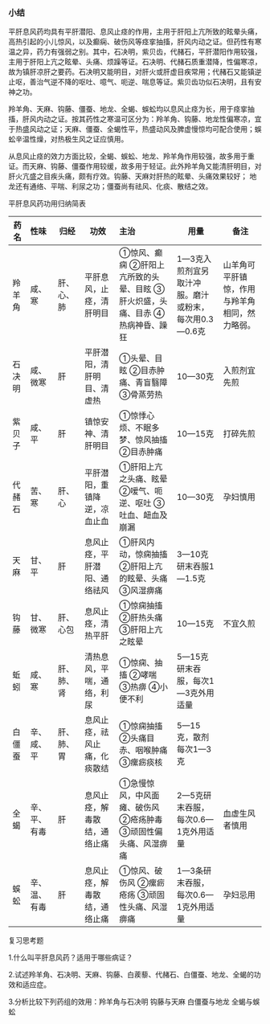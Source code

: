 ### 小结

平肝息风药均具有平肝潜阳、息风止痉的作用，主用于肝阳上亢所致的眩晕头痛，高热引起的小儿惊风，以及癫痫、破伤风等痉挛抽搐，肝风内动之证。但药性有寒温之异，药力有强弱之别。其中，石决明，紫贝齿，代赭石，平肝潜阳作用较强，主用于肝阳上亢之眩晕、头痛、烦躁等证。石决明、代赭石质重潜降，性偏寒凉，故为镇肝凉肝之要药。石决明又能明目，对肝火或肝虚目疾常用；代赭石又能镇逆止呕，善治气逆不降的呕吐、噫气、呃逆、喘息等证。紫贝齿功似石决明，且有安神之功。

羚羊角、天麻、钩藤、僵蚕、地龙、全蝎、蜈蚣均以息风止痉为长，用于痉挛抽搐，肝风内动之证。按其药性之寒温可区分为：羚羊角、钩藤、地龙性偏寒凉，宜于热盛风动之证；天麻、僵蚕、全蝎性平，热盛动风及脾虚慢惊均可配合使用；蜈蚣辛温性燥，对热极生风之证应慎用。

从息风止痉的效力方面比较，全蝎、蜈蚣、地龙、羚羊角作用较强，故多用于重证。而天麻、钩藤、僵蚕作用较缓，故多用于轻证。此外羚羊角又能清肝明目，对肝火亢盛之目疾头痛，颇有疗效。钩藤、天麻対肝热的眩晕、头痛效果较好； 地龙还有通络、平喘、利尿之功；僵蚕尚有祛风、化痰、散结之效。

平肝息风药功用归纳简表

| 药名   | 性味         | 归经       | 功效                         | 主治                                                         | 用量                                                 | 备注                                           |
| ------ | :----------- | ---------- | ---------------------------- | :----------------------------------------------------------- | ---------------------------------------------------- | ---------------------------------------------- |
| 羚羊角 | 咸、寒       | 肝、心、肺 | 平肝息风，止痉，清肝明目     | ①惊风、癫痫  ②肝阳上亢所致的头晕、目眩  ③肝火炽盛，头痛、目赤  ④热病神昏、躁狂 | 1—3克入煎剂宜另取汁冲服。磨汁或粉末，每次用0.3—0.6克 | 山羊角可平肝镇惊，作用与羚羊角相同，然力略弱。 |
| 石决明 | 咸、微寒     | 肝         | 平肝潜阳，清肝明目、清虚热   | ①头晕、目眩  ②目赤肿痛、青盲翳障  ③骨蒸劳热                  | 10—30克                                              | 入煎剂宜先煎                                   |
| 紫贝子 | 咸、平       | 肝         | 镇惊安神、清肝明目           | ①惊悸心烦、不眠多梦、惊风抽搐  ②目赤肿痛                     | 10—15克                                              | 打碎先煎                                       |
| 代赭石 | 苦、寒       | 肝、心     | 平肝潜阳，重镇降逆，凉血止血 | ①肝阳上亢之头痛、眩晕②嗳气、呃逆、呕吐  ③吐血、衄血及崩漏    | 10—30克                                              | 孕妇慎用                                       |
| 天麻   | 甘、平       | 肝         | 息风止痉，平肝潜阳、通络祛风 | ①肝风内动，惊痫抽搐  ②肝阳上亢的眩晕、头痛③风湿痹痛          | 3—10克研末吞服1—1.5克                                |                                                |
| 钩藤   | 甘、微寒     | 肝、心包   | 息风止痉，清热平肝           | ①惊痫抽搐  ②肝热头痛③肝阳上亢之眩晕                          | 10—15克                                              | 不宜久煎                                       |
| 蚯蚓   | 咸、寒       | 肝、肺、肾 | 清热息风，平喘，通络，利尿   | ①惊痫、抽搐  ②哮喘  ③热痹  ④小便不利                         | 5—15克研末吞服，每次1—3克外用适量                    |                                                |
| 白僵蚕 | 辛、咸、平   | 肝、肺、胃 | 息风止痉，祛风止痛，化痰散结 | ①惊痫抽搐  ②头痛目赤、咽喉肿痛  ③瘰疬痰核                    | 5—15克，散剂每次1—3克                                |                                                |
| 全蝎   | 辛、平、有毒 | 肝         | 息风止痉，解毒散结，通络止痛 | ①急慢惊风，中风面瘫、破伤风  ②疮疡肿毒  ③顽固性偏头痛、风湿痹痛 | 2—5克研末吞服，每次0.6—1克外用适量                   | 血虚生风者慎用                                 |
| 蜈蚣   | 辛、温、有毒 | 肝         | 息风止痉，解毒散结，通络止痛 | ①惊风、破伤风  ②瘰疬疮疡  ③顽固性头痛、风湿痹痛              | 1—3条研末吞服，每次0.6—1克外用适量                   | 孕妇忌用                                       |

复习思考题

1.什么叫平肝息风药？适用于哪些病证？

2.试述羚羊角、石决明、天麻、钩藤、白蒺藜、代赭石、白僵蚕、地龙、全蝎的功效和适应症。

3.分析比较下列药组的效用：羚羊角与石决明  钩藤与天麻 白僵蚕与地龙 全蝎与蜈蚣
